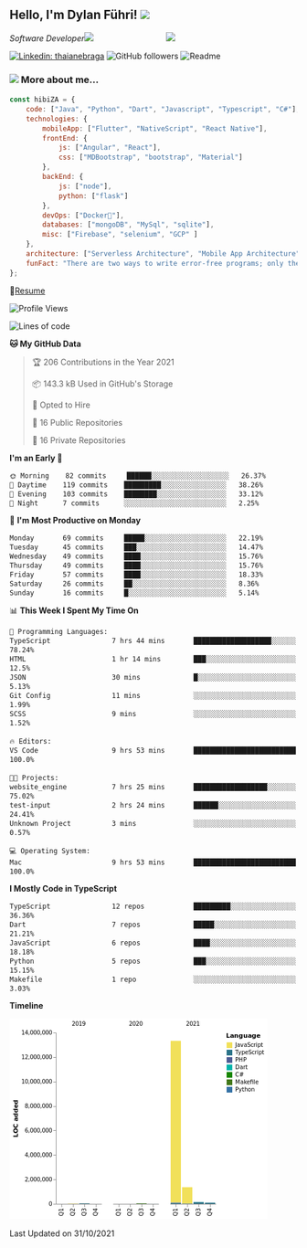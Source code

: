 <h2>Hello, I'm Dylan Führi! <img src="https://media.giphy.com/media/12oufCB0MyZ1Go/giphy.gif" width="50"></h2>
<img align='right' src="https://media.giphy.com/media/836HiJc7pgzy8iNXCn/giphy.gif" width="230">
<p><em>Software Developer</a><img src="https://media.giphy.com/media/WUlplcMpOCEmTGBtBW/giphy.gif" width="30"> 
</em></p>

[![Linkedin: thaianebraga](https://img.shields.io/badge/-Dylan-blue?style=flat-square&logo=Linkedin&logoColor=white&link=https://www.linkedin.com/in/dylan-fuhri/)](https://www.linkedin.com/in/dylan-fuhri/)
![GitHub followers](https://img.shields.io/github/followers/HibiZA?style=social)
![Readme](https://github.com/HibiZA/HibiZA/workflows/Readme/badge.svg)

### <img src="https://media.giphy.com/media/VgCDAzcKvsR6OM0uWg/giphy.gif" width="50"> More about me...  

```javascript
const hibiZA = {
    code: ["Java", "Python", "Dart", "Javascript", "Typescript", "C#"],
    technologies: {
        mobileApp: ["Flutter", "NativeScript", "React Native"],
        frontEnd: {
            js: ["Angular", "React"],
            css: ["MDBootstrap", "bootstrap", "Material"]
        },
        backEnd: {
            js: ["node"],
            python: ["flask"]
        },
        devOps: ["Docker🐳"],
        databases: ["mongoDB", "MySql", "sqlite"],
        misc: ["Firebase", "selenium", "GCP" ]
    },
    architecture: ["Serverless Architecture", "Mobile App Architecture"],
    funFact: "There are two ways to write error-free programs; only the third one works"
};
```
📝[Resume](https://drive.google.com/file/d/1RjxKCcvUeoyYgnL_eCwQ9zay77Ayr0Xu/view?usp=sharing)
<!--START_SECTION:waka-->
![Profile Views](http://img.shields.io/badge/Profile%20Views-0-blue)

![Lines of code](https://img.shields.io/badge/From%20Hello%20World%20I%27ve%20Written-15.1%20million%20lines%20of%20code-blue)

**🐱 My GitHub Data** 

> 🏆 206 Contributions in the Year 2021
 > 
> 📦 143.3 kB Used in GitHub's Storage 
 > 
> 💼 Opted to Hire
 > 
> 📜 16 Public Repositories 
 > 
> 🔑 16 Private Repositories  
 > 
**I'm an Early 🐤** 

```text
🌞 Morning    82 commits     ██████░░░░░░░░░░░░░░░░░░░   26.37% 
🌆 Daytime    119 commits    █████████░░░░░░░░░░░░░░░░   38.26% 
🌃 Evening    103 commits    ████████░░░░░░░░░░░░░░░░░   33.12% 
🌙 Night      7 commits      ░░░░░░░░░░░░░░░░░░░░░░░░░   2.25%

```
📅 **I'm Most Productive on Monday** 

```text
Monday       69 commits     █████░░░░░░░░░░░░░░░░░░░░   22.19% 
Tuesday      45 commits     ███░░░░░░░░░░░░░░░░░░░░░░   14.47% 
Wednesday    49 commits     ████░░░░░░░░░░░░░░░░░░░░░   15.76% 
Thursday     49 commits     ████░░░░░░░░░░░░░░░░░░░░░   15.76% 
Friday       57 commits     ████░░░░░░░░░░░░░░░░░░░░░   18.33% 
Saturday     26 commits     ██░░░░░░░░░░░░░░░░░░░░░░░   8.36% 
Sunday       16 commits     █░░░░░░░░░░░░░░░░░░░░░░░░   5.14%

```


📊 **This Week I Spent My Time On** 

```text
💬 Programming Languages: 
TypeScript               7 hrs 44 mins       ███████████████████░░░░░░   78.24% 
HTML                     1 hr 14 mins        ███░░░░░░░░░░░░░░░░░░░░░░   12.5% 
JSON                     30 mins             █░░░░░░░░░░░░░░░░░░░░░░░░   5.13% 
Git Config               11 mins             ░░░░░░░░░░░░░░░░░░░░░░░░░   1.99% 
SCSS                     9 mins              ░░░░░░░░░░░░░░░░░░░░░░░░░   1.52%

🔥 Editors: 
VS Code                  9 hrs 53 mins       █████████████████████████   100.0%

🐱‍💻 Projects: 
website_engine           7 hrs 25 mins       ██████████████████░░░░░░░   75.02% 
test-input               2 hrs 24 mins       ██████░░░░░░░░░░░░░░░░░░░   24.41% 
Unknown Project          3 mins              ░░░░░░░░░░░░░░░░░░░░░░░░░   0.57%

💻 Operating System: 
Mac                      9 hrs 53 mins       █████████████████████████   100.0%

```

**I Mostly Code in TypeScript** 

```text
TypeScript               12 repos            █████████░░░░░░░░░░░░░░░░   36.36% 
Dart                     7 repos             █████░░░░░░░░░░░░░░░░░░░░   21.21% 
JavaScript               6 repos             ████░░░░░░░░░░░░░░░░░░░░░   18.18% 
Python                   5 repos             ███░░░░░░░░░░░░░░░░░░░░░░   15.15% 
Makefile                 1 repo              ░░░░░░░░░░░░░░░░░░░░░░░░░   3.03%

```


**Timeline**

![Chart not found](https://raw.githubusercontent.com/HibiZA/HibiZA/master/charts/bar_graph.png) 


 Last Updated on 31/10/2021
<!--END_SECTION:waka-->
